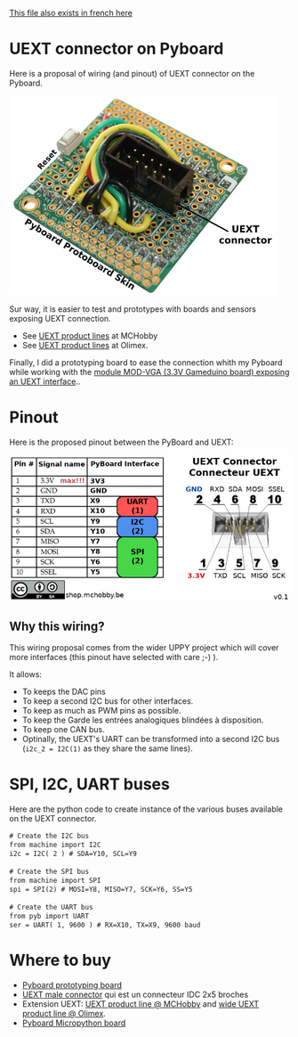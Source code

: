 [This file also exists in french here](README.md)

# UEXT connector on Pyboard

Here is a proposal of wiring (and pinout) of UEXT connector on the Pyboard.

![UEXT Pyboard Prototyping](UEXT-Breakout-LowRes.jpg)

Sur way, it is easier to test and prototypes with boards and sensors exposing UEXT connection. 
- See [UEXT product lines](https://shop.mchobby.be/fr/138-uext) at MCHobby
- See [UEXT product lines](https://www.olimex.com/Products/Modules/) at Olimex.

Finally, I did a prototyping board to ease the connection whith my Pyboard while working with the [module MOD-VGA (3.3V Gameduino board) exposing an UEXT interface](https://shop.mchobby.be/fr/uext/1431-mod-vga-carte-type-gameduino-en-33v-3232100014312-olimex.html).. 

# Pinout 

Here is the proposed pinout between the PyBoard and UEXT:

![UEXT Pyboard PinOut](UEXT-Pyboard-v0.1.jpg)

## Why this wiring?
This wiring proposal comes from the wider UPPY project which will cover more interfaces (this pinout have selected with care ;-) ).

It allows: 
* To keeps the DAC pins
* To keep a second I2C bus for other interfaces.
* To keep as much as PWM pins as possible.
* To keep the Garde les entrées analogiques blindées à disposition.
* To keep one CAN bus. 
* Optinally, the UEXT's UART can be transformed into a second I2C bus (`i2c_2 = I2C(1)` as they share the same lines).

# SPI, I2C, UART buses

Here are the python code to create instance of the various buses available on the UEXT connector.
```
# Create the I2C bus 
from machine import I2C
i2c = I2C( 2 ) # SDA=Y10, SCL=Y9

# Create the SPI bus 
from machine import SPI
spi = SPI(2) # MOSI=Y8, MISO=Y7, SCK=Y6, SS=Y5

# Create the UART bus 
from pyb import UART
ser = UART( 1, 9600 ) # RX=X10, TX=X9, 9600 baud
```

# Where to buy
* [Pyboard prototyping board](https://shop.mchobby.be/fr/micropython/598-plaque-de-prototypage-pour-pyboard-3232100005983.html)
* [UEXT male connector](https://shop.mchobby.be/fr/uext/1524-connecteur-idc-case-header-2x5-254mm-3232100015425.html) qui est un connecteur IDC 2x5 broches
* Extension UEXT: [UEXT product line @ MCHobby](https://shop.mchobby.be/fr/138-uext) and [wide UEXT product line @ Olimex](https://www.olimex.com/Products/Modules/).
* [Pyboard Micropython board](https://shop.mchobby.be/fr/56-micropython)

